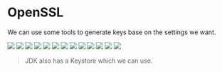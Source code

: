 # OpenSSL

We can use some tools to generate keys base on the settings we want.

![](../../../pics/sematec-openssl1.png)
![](../../../pics/sematec-openssl2.png)
![](../../../pics/sematec-openssl3.png)
![](../../../pics/sematec-openssl4.png)
![](../../../pics/sematec-openssl5.png)
![](../../../pics/sematec-openssl6.png)
![](../../../pics/sematec-openssl7.png)
![](../../../pics/sematec-openssl8.png)
![](../../../pics/sematec-openssl9.png)
![](../../../pics/sematec-openssl10.png)
![](../../../pics/sematec-openssl11.png)
![](../../../pics/sematec-openssl12.png)
![](../../../pics/sematec-openssl13.png)

> JDK also has a Keystore which we can use.
